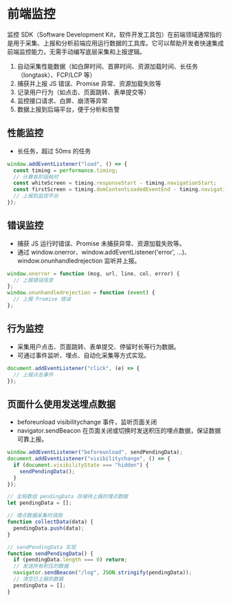 # 前端监控

监控 SDK（Software Development Kit，软件开发工具包）在前端领域通常指的是用于采集、上报和分析前端应用运行数据的工具库。它可以帮助开发者快速集成前端监控能力，无需手动编写底层采集和上报逻辑。

1. 自动采集性能数据（如白屏时间、首屏时间、资源加载时间、长任务（longtask）、FCP/LCP 等）
2. 捕获并上报 JS 错误、Promise 异常、资源加载失败等
3. 记录用户行为（如点击、页面跳转、表单提交等）
4. 监控接口请求、白屏、崩溃等异常
5. 数据上报到后端平台，便于分析和告警

## 性能监控

- 长任务，超过 50ms 的任务

```js
window.addEventListener("load", () => {
  const timing = performance.timing;
  // 计算各阶段耗时
  const whiteScreen = timing.responseStart - timing.navigationStart;
  const firstScreen = timing.domContentLoadedEventEnd - timing.navigationStart;
  // 上报到监控平台
});
```

## 错误监控

- 捕获 JS 运行时错误、Promise 未捕获异常、资源加载失败等。
- 通过 window.onerror、window.addEventListener('error', ...)、window.onunhandledrejection 监听并上报。

```js
window.onerror = function (msg, url, line, col, error) {
  // 上报错误信息
};
window.onunhandledrejection = function (event) {
  // 上报 Promise 错误
};
```

## 行为监控

- 采集用户点击、页面跳转、表单提交、停留时长等行为数据。
- 可通过事件监听、埋点、自动化采集等方式实现。

```js
document.addEventListener("click", (e) => {
  // 上报点击事件
});
```

## 页面什么使用发送埋点数据

- beforeunload visibilitychange 事件，监听页面关闭
- navigator.sendBeacon 在页面关闭或切换时发送积压的埋点数据，保证数据可靠上报。

```js
window.addEventListener("beforeunload", sendPendingData);
document.addEventListener("visibilitychange", () => {
  if (document.visibilityState === "hidden") {
    sendPendingData();
  }
});

// 全局数组 pendingData 存储待上报的埋点数据
let pendingData = [];

// 埋点数据采集时调用
function collectData(data) {
  pendingData.push(data);
}

// sendPendingData 实现
function sendPendingData() {
  if (pendingData.length === 0) return;
  // 发送所有积压的数据
  navigator.sendBeacon("/log", JSON.stringify(pendingData));
  // 清空已上报的数据
  pendingData = [];
}
```
